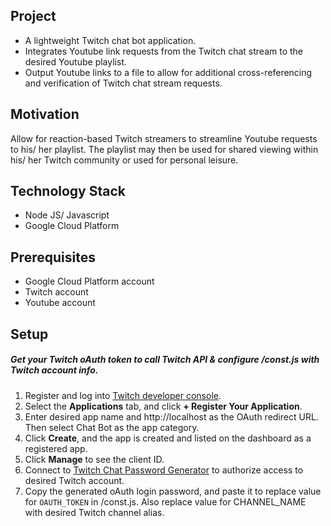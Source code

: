 ## Project
- A lightweight Twitch chat bot application.
- Integrates Youtube link requests from the Twitch chat stream to the desired Youtube playlist.  
- Output Youtube links to a file to allow for additional cross-referencing and verification of Twitch chat stream requests.

## Motivation
Allow for reaction-based Twitch streamers to streamline Youtube requests to his/ her playlist.  The playlist may then be used for shared viewing within his/ her Twitch community or used for personal leisure.

## Technology Stack 
- Node JS/ Javascript
- Google Cloud Platform

## Prerequisites
- Google Cloud Platform account 
- Twitch account
- Youtube account

## Setup
##### Get your Twitch oAuth token to call Twitch API & configure /const.js with Twitch account info.
1. Register and log into [Twitch developer console](https://dev.twitch.tv/console/apps).
2. Select the **Applications** tab, and click **+ Register Your Application**.
3. Enter desired app name and http://localhost as the OAuth redirect URL.  Then select Chat Bot as the app category.
4. Click **Create**, and the app is created and listed on the dashboard as a registered app.
5. Click **Manage** to see the client ID.
6. Connect to [Twitch Chat Password Generator](https://twitchapps.com/tmi/) to authorize access to desired Twitch account.
7. Copy the generated oAuth login password, and paste it to replace value for `OAUTH_TOKEN` in /const.js.  Also replace value for CHANNEL_NAME with desired Twitch channel alias.  

